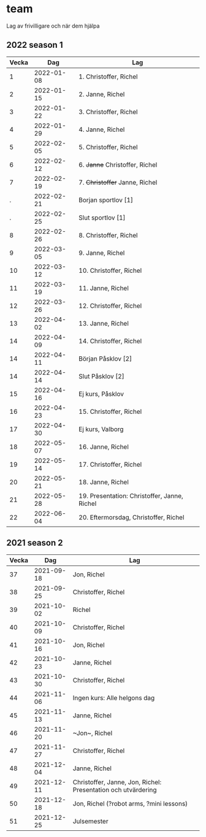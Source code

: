 # team

Lag av frivilligare och när dem hjälpa

## 2022 season 1

Vecka|Dag       |Lag
-----|----------|-------------------------------------
1    |2022-01-08|1. Christoffer, Richel
2    |2022-01-15|2. Janne, Richel
3    |2022-01-22|3. Christoffer, Richel
4    |2022-01-29|4. Janne, Richel
5    |2022-02-05|5. Christoffer, Richel
6    |2022-02-12|6. ~~Janne~~ Christoffer, Richel
7    |2022-02-19|7. ~~Christoffer~~ Janne, Richel
.    |2022-02-21|Borjan sportlov [1]
.    |2022-02-25|Slut sportlov [1]
8    |2022-02-26|8. Christoffer, Richel
9    |2022-03-05|9. Janne, Richel
10   |2022-03-12|10. Christoffer, Richel
11   |2022-03-19|11. Janne, Richel
12   |2022-03-26|12. Christoffer, Richel
13   |2022-04-02|13. Janne, Richel
14   |2022-04-09|14.  Christoffer, Richel
14   |2022-04-11|Början Påsklov [2]
14   |2022-04-14|Slut Påsklov [2]
15   |2022-04-16|Ej kurs, Påsklov
16   |2022-04-23|15. Christoffer, Richel
17   |2022-04-30|Ej kurs, Valborg
18   |2022-05-07|16. Janne, Richel
19   |2022-05-14|17. Christoffer, Richel
20   |2022-05-21|18. Janne, Richel
21   |2022-05-28|19. Presentation: Christoffer, Janne, Richel
22   |2022-06-04|20. Eftermorsdag, Christoffer, Richel

## 2021 season 2

Vecka| Dag      |Lag
-----|----------|----------------------------
37   |2021-09-18|Jon, Richel
38   |2021-09-25|Christoffer, Richel
39   |2021-10-02|Richel
40   |2021-10-09|Christoffer, Richel
41   |2021-10-16|Jon, Richel
42   |2021-10-23|Janne, Richel
43   |2021-10-30|Christoffer, Richel
44   |2021-11-06|Ingen kurs: Alle helgons dag
45   |2021-11-13|Janne, Richel
46   |2021-11-20|~Jon~, Richel
47   |2021-11-27|Christoffer, Richel
48   |2021-12-04|Janne, Richel
49   |2021-12-11|Christoffer, Janne, Jon, Richel: Presentation och utvärdering
50   |2021-12-18|Jon, Richel (?robot arms, ?mini lessons)
51   |2021-12-25|Julsemester
